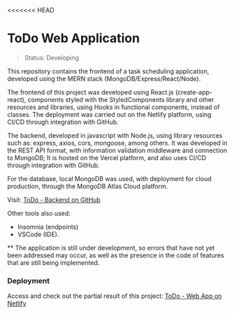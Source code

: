 <<<<<<< HEAD
# ToDo Web Application

> Status: Developing

This repository contains the frontend of a task scheduling application, developed using the MERN stack (MongoDB/Express/React/Node).

The frontend of this project was developed using React.js (create-app-react), components styled with the StyledComponents library and other resources and libraries, using Hooks in functional components, instead of classes.
The deployment was carried out on the Netlify platform, using CI/CD through integration with GitHub.

The backend, developed in javascript with Node.js, using library resources such as: express, axios, cors, mongoose, among others. It was developed in the REST API format, with information validation middleware and connection to MongoDB; It is hosted on the Vercel platform, and also uses CI/CD through integration with GitHub.

For the database, local MongoDB was used, with deployment for cloud production, through the MongoDB Atlas Cloud platform.

Visit: [ToDo - Backend on GitHub](https://github.com/PedroCardosoWeb/ToDo)

Other tools also used:
- Insomnia (endpoints)
- VSCode (IDE).

** The application is still under development, so errors that have not yet been addressed may occur, as well as the presence in the code of features that are still being implemented.

### Deployment
Access and check out the partial result of this project: [ToDo - Web App on Netlify](https://todo-node-react.netlify.app/)
